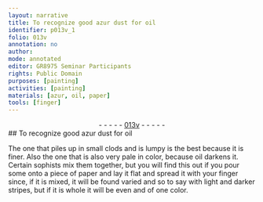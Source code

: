 ```yaml
---
layout: narrative
title: To recognize good azur dust for oil
identifier: p013v_1
folio: 013v
annotation: no
author:
mode: annotated
editor: GR8975 Seminar Participants
rights: Public Domain
purposes: [painting]
activities: [painting]
materials: [azur, oil, paper]
tools: [finger]
---
```


 <div class="folio" align="center">- - - - - <a href="http://gallica.bnf.fr/ark:/12148/btv1b10500001g/f32.image" target="_blank">013v</a> - - - - - </div>  <span class="activity"></span> 
## To recognize <span class="material_format">good <span class="material">azur</span> dust</span> for <span class="material">oil</span>

 
The one that piles up in small clods and is lumpy is the best because it is finer. Also the one that is also <span class="color">very pale in color</span>, because <span class="material">oil</span> darkens it. Certain <span class="profession">sophists</span> mix them together, but you will find this out if you pour some onto <span class="material_format">a piece of <span class="material">paper</span></span> and lay it flat and spread it with your <span class="tool">finger</span> since, if it is mixed, it will be found varied and so to say with light and darker stripes, but if it is whole it will be even and of one color.
 